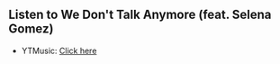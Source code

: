 ## Listen to We Don't Talk Anymore (feat. Selena Gomez)
- YTMusic: [Click here](https://music.youtube.com/watch?v=ffqliB42Nh4)